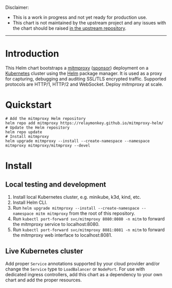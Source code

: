 Disclaimer:
* This is a work in progress and not yet ready for production use.
* This chart is not maintained by the upstream project and any issues with the chart should be raised [in the upstream repository](https://github.com/mitmproxy/mitmproxy/issues).

---

# Introduction

This Helm chart bootstraps a [mitmproxy](https://mitmproxy.org/) ([sponsor](https://github.com/sponsors/mhils)) deployment on a [Kubernetes](http://kubernetes.io) cluster using the [Helm](https://helm.sh) package manager. It is used as a proxy for capturing, debugging and auditing SSL/TLS encrypted traffic. Supported protocols are HTTP/1, HTTP/2 and WebSocket. Deploy mitmproxy at scale.

# Quickstart

```shell
# Add the mitmproxy Helm repository
helm repo add mitmproxy https://relaymonkey.github.io/mitmproxy-helm/
# Update the Helm repository
helm repo update
# Install mitmproxy
helm upgrade mitmproxy --install --create-namespace --namespace mitmproxy mitmproxy/mitmproxy --devel
```

# Install

## Local testing and development

1. Install local Kubernetes cluster, e.g. minikube, k3d, kind, etc.
2. Install Helm CLI.
3. Run `helm upgrade mitmproxy --install --create-namespace --namespace mitm mitmproxy` from the root of this repository.
4. Run `kubectl port-forward svc/mitmproxy 8080:8080 -n mitm` to forward the mitmproxy service to localhost:8080.
5. Run `kubectl port-forward svc/mitmproxy 8081:8081 -n mitm` to forward the mitmproxy web interface to localhost:8081.

## Live Kubernetes cluster

Add proper `Service` annotations supported by your cloud provider and/or change the `Service` type to `LoadBalancer` or `NodePort`. For use with dedicated ingress controllers, add this chart as a dependency to your own chart and add the proper resources.
